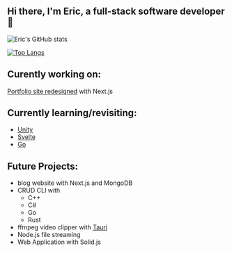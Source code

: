 ## Hi there, I'm Eric, a full-stack software developer 👋

![Eric's GitHub stats](https://github-readme-stats.vercel.app/api?username=eric-k-chu&show_icons=true&theme=tokyonight)

[![Top Langs](https://github-readme-stats.vercel.app/api/top-langs/?username=eric-k-chu&theme=tokyonight)](https://github.com/eric-k-chu/github-readme-stats)

## Curently working on:
[Portfolio site redesigned](https://github.com/eric-k-chu/kiyuen) with Next.js

## Currently learning/revisiting: 
* [Unity](https://github.com/eric-k-chu/unity-exercises)
* [Svelte](https://github.com/eric-k-chu/svelte-exercises)
* [Go](https://github.com/eric-k-chu/golang-exercises)


## Future Projects:
* blog website with Next.js and MongoDB
* CRUD CLI with
  * C++ 
  * C#
  * Go
  * Rust
* ffmpeg video clipper with [Tauri](https://tauri.app/)
* Node.js file streaming
* Web Application with Solid.js
